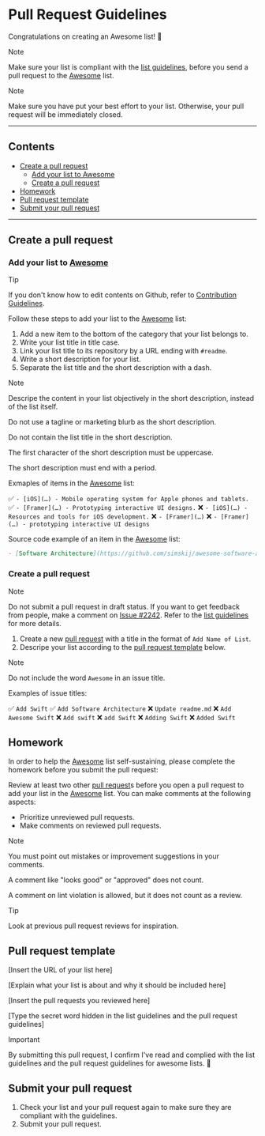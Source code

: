 <!-- omit from toc -->
# Pull Request Guidelines

Congratulations on creating an Awesome list! 🎉

> [!NOTE]
> Make sure your list is compliant with the [list guidelines](list-guidelines.md), before you send a pull request to the [Awesome](repo) list.

> [!NOTE]
> Make sure you have put your best effort to your list. Otherwise, your pull request will be immediately closed.

---

<!-- omit from toc -->
## Contents

- [Create a pull request](#create-a-pull-request)
  - [Add your list to Awesome](#add-your-list-to-awesome)
  - [Create a pull request](#create-a-pull-request-1)
- [Homework](#homework)
- [Pull request template](#pull-request-template)
- [Submit your pull request](#submit-your-pull-request)

---

## Create a pull request

### Add your list to [Awesome][repo]

> [!TIP]
> If you don't know how to edit contents on Github, refer to [Contribution Guidelines](contributing.md#adding-something-to-an-awesome-list).

Follow these steps to add your list to the [Awesome][repo] list:

1. Add a new item to the bottom of the category that your list belongs to.
2. Write your list title in title case.
3. Link your list title to its repository by a URL ending with `#readme`.
4. Write a short description for your list.
5. Separate the list title and the short description with a dash.
   
> [!NOTE]
> Descripe the content in your list objectively in the short description, instead of the list itself.
> 
> Do not use a tagline or marketing blurb as the short description.
> 
> Do not contain the list title in the short description.
> 
> The first character of the short description must be uppercase.
> 
> The short description must end with a period.

Exmaples of items in the [Awesome][repo] list:

✅ `- [iOS](…) - Mobile operating system for Apple phones and tablets.`
✅ `- [Framer](…) - Prototyping interactive UI designs.`
❌ `- [iOS](…) - Resources and tools for iOS development.`
❌ `- [Framer](…)`
❌ `- [Framer](…) - prototyping interactive UI designs`

Source code example of an item in the [Awesome][repo] list:

```Markdown
- [Software Architecture](https://github.com/simskij/awesome-software-architecture#readme) - The discipline of designing and building software.
```

### Create a pull request

> [!NOTE]
> Do not submit a pull request in draft status. If you want to get feedback from people, make a comment on [Issue #2242][incubating lists]. Refer to the [list guidelines](list-guidelines.md) for more details.

1. Create a new [pull request] with a title in the format of `Add Name of List`.
2. Descripe your list according to the [pull request template](#pull-request-template) below.

> [!NOTE]
> Do not include the word `Awesome` in an issue title.

Examples of issue titles:

✅ `Add Swift`
✅ `Add Software Architecture`
❌ `Update readme.md`
❌ `Add Awesome Swift`
❌ `Add swift`
❌ `add Swift`
❌ `Adding Swift`
❌ `Added Swift`

## Homework

In order to help the [Awesome][repo] list self-sustaining, please complete the homework before you submit the pull request:

Review at least two other [pull request]s before you open a pull request to add your list in the [Awesome][repo] list. You can make comments at the following aspects:

- Prioritize unreviewed pull requests.
- Make comments on reviewed pull requests.

> [!NOTE]
> You must point out mistakes or improvement suggestions in your comments.
> 
> A comment like "looks good" or "approved" does not count.
> 
> A comment on lint violation is allowed, but it does not count as a review.

> [!TIP]
> Look at previous pull request reviews for inspiration.

## Pull request template

[Insert the URL of your list here]

[Explain what your list is about and why it should be included here]

[Insert the pull requests you reviewed here]

[Type the secret word hidden in the list guidelines and the pull request guidelines]

> [!IMPORTANT]
> By submitting this pull request, I confirm I've read and complied with the list guidelines and the pull request guidelines for awesome lists. 🖖

## Submit your pull request

1. Check your list and your pull request again to make sure they are compliant with the guidelines.
2. Submit your pull request.

<!-- link definition -->

[repo]: https://github.com/sindresorhus/awesome

[incubating lists]: https://github.com/sindresorhus/awesome/issues/2242

[pull request]: https://github.com/sindresorhus/awesome/pulls?q=is%3Apr+is%3Aopen

